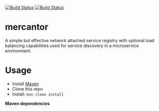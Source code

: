 [![Build Status](https://travis-ci.org/FelixKlauke/mercantor.svg?branch=master)](https://travis-ci.org/FelixKlauke/mercantor)
[![Build Status](https://travis-ci.org/FelixKlauke/mercantor.svg?branch=dev)](https://travis-ci.org/FelixKlauke/mercantor)

# mercantor
A simple but effective network attached service registry with optional load balancing capabilities used for service discovery in a microservice environment.

# Usage
- Install [Maven](http://maven.apache.org/download.cgi)
- Clone this repo
- Install: ```mvn clean install```

**Maven dependencies**
